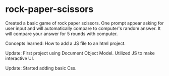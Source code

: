 # rock-paper-scissors

Created a basic game of rock paper scissors. One prompt appear asking for user input and will automatically compare to computer's random answer. It will compare your answer for 5 rounds with computer.

Concepts learned:
How to add a JS file to an html project. 


Update:
First project using Document Object Model. Utilized JS to make interactive UI.

Update: 
Started adding basic Css.
